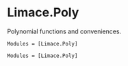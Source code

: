 
# Limace.Poly

Polynomial functions and conveniences.

```@index
Modules = [Limace.Poly]
```

```@autodocs
Modules = [Limace.Poly]
```
